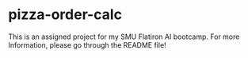 # pizza-order-calc
This is an assigned project for my SMU Flatiron AI bootcamp. For more Information, please go through the README file!
